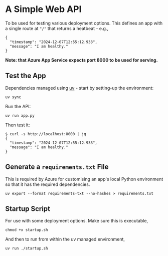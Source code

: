 # A Simple Web API

To be used for testing various deployment options. This defines an app with a single route at `"/"` that returns a heatbeat - e.g.,

```text
{
  "timestamp": "2024-12-07T12:55:12.933",
  "message": "I am healthy."
}
```

**Note: that Azure App Service expects port 8000 to be used for serving.**

## Test the App

Dependencies managed using [uv](https://docs.astral.sh/uv/) - start by setting-up the environment:

```text
uv sync
```

Run the API:

```text
uv run app.py
```

Then test it:

```text
$ curl -s http://localhost:8000 | jq
{
  "timestamp": "2024-12-07T12:55:12.933",
  "message": "I am healthy."
}
```

## Generate a `requirements.txt` File

This is required by Azure for customising an app's local Python environment so that it has the required dependencies.

```text
uv export --format requirements-txt --no-hashes > requirements.txt
```

## Startup Script

For use with some deployment options. Make sure this is executable,

```text
chmod +x startup.sh
```

And then to run from within the uv managed environment,

```text
uv run ./startup.sh
```
